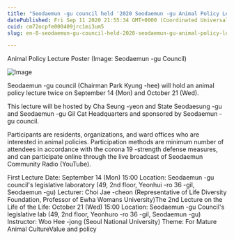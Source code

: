 ```yaml
---
title: "Seodaemun -gu council held '2020 Seodaemun -gu Animal Policy Lecture'"
datePublished: Fri Sep 11 2020 21:55:34 GMT+0000 (Coordinated Universal Time)
cuid: cm72ocpfe000409jrc1mi3um5
slug: en-8-seodaemun-gu-council-held-2020-seodaemun-gu-animal-policy-lecture

---
```



Animal Policy Lecture Poster (Image: Seodaemun -gu Council)

![Image](https://cdn.hashnode.com/res/hashnode/image/upload/v1739410920192/7e65d668-a868-449b-ae69-825b9355dd41.jpeg)

Seodaemun -gu council (Chairman Park Kyung -hee) will hold an animal policy lecture twice on September 14 (Mon) and October 21 (Wed).

This lecture will be hosted by Cha Seung -yeon and State Seodaesung -gu and Seodaemun -gu Gil Cat Headquarters and sponsored by Seodaemun -gu council.

Participants are residents, organizations, and ward offices who are interested in animal policies. Participation methods are minimum number of attendees in accordance with the corona 19 -strength defense measures, and can participate online through the live broadcast of Seodaemun Community Radio (YouTube).

First Lecture Date: September 14 (Mon) 15:00 Location: Seodaemun -gu council's legislative laboratory (49, 2nd floor, Yeonhui -ro 36 -gil, Seodaemun -gu) Lecturer: Choi Jae -cheon (Representative of Life Diversity Foundation, Professor of Ewha Womans University)The 2nd Lecture on the Life of the Life: October 21 (Wed) 15:00 Location: Seodaemun -gu Council's legislative lab (49, 2nd floor, Yeonhuro -ro 36 -gil, Seodaemun -gu) Instructor: Woo Hee -jong (Seoul National University) Theme: For Mature Animal CultureValue and policy